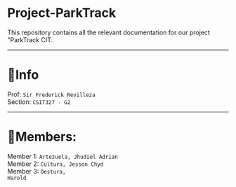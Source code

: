 # Project-ParkTrack
This repository contains all the relevant documentation for our project "ParkTrack CIT.

---

# 📌Info

Prof: <code>Sir Frederick Revilleza</code> <br>
Section: <code>CSIT327 - G2</code>

---

# 💼Members:

Member 1: <code>Artezuela, Jhudiel Adrian</code><br>
Member 2: <code>Cultura, Jesson Chyd</code><br>
Member 3: <code>Destura, Harold</code>

